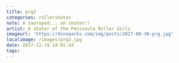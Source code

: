 ```yaml
---
title: prg2
categories: rollerskates
note: A sauropod... on skates!!
artist: A skater of the Peninsula Roller Girls
imageurl: 'https://dinopacks.com/img/posts/2017-08-30-prg.jpg'
localimage: /images/prg2.jpg
date: 2017-12-19 14:01:43
tags:
---
```

